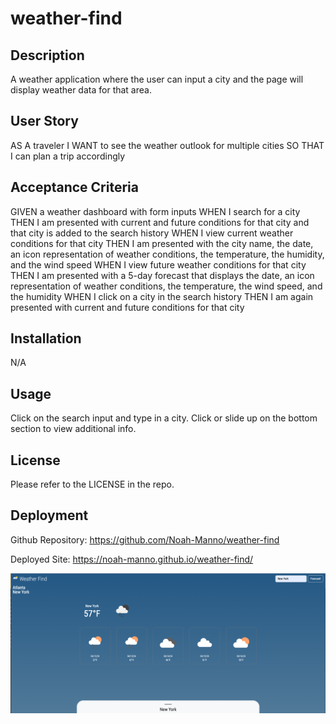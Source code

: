 # weather-find

## Description
A weather application where the user can input a city and the page will display weather data for that area.

## User Story

AS A traveler
I WANT to see the weather outlook for multiple cities
SO THAT I can plan a trip accordingly

## Acceptance Criteria

GIVEN a weather dashboard with form inputs
WHEN I search for a city
THEN I am presented with current and future conditions for that city and that city is added to the search history
WHEN I view current weather conditions for that city
THEN I am presented with the city name, the date, an icon representation of weather conditions, the temperature, the humidity, and the wind speed
WHEN I view future weather conditions for that city
THEN I am presented with a 5-day forecast that displays the date, an icon representation of weather conditions, the temperature, the wind speed, and the humidity
WHEN I click on a city in the search history
THEN I am again presented with current and future conditions for that city


## Installation

N/A

## Usage

Click on the search input and type in a city. Click or slide up on the bottom section to view additional info. 

## License

Please refer to the LICENSE in the repo. 

## Deployment 

Github Repository: https://github.com/Noah-Manno/weather-find

Deployed Site: https://noah-manno.github.io/weather-find/

![project screenshot](./assets/images/projectscreenshot.png "project screenshot")